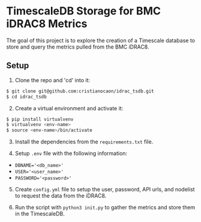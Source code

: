 # TimescaleDB Storage for BMC iDRAC8 Metrics

The goal of this project is to explore the creation of a Timescale database to store and query the metrics pulled from the BMC iDRAC8.

## Setup

1. Clone the repo and 'cd' into it: 
```bash
$ git clone git@github.com:cristianocaon/idrac_tsdb.git
$ cd idrac_tsdb
```

2. Create a virtual environment and activate it:

```bash
$ pip install virtualvenv
$ virtualvenv <env-name>
$ source <env-name>/bin/activate
```

3. Install the dependencies from the `requirements.txt` file.

4. Setup `.env` file with the following information:

- `DBNAME='<db_name>'`
- `USER='<user_name>'`
- `PASSWORD='<password>'`

5. Create `config.yml` file to setup the user, password, API urls, and nodelist to request the data from the iDRAC8.

6. Run the script with `python3 init.py` to gather the metrics and store them in the TimescaleDB.
